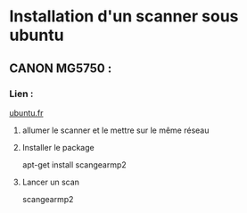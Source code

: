 # Installation d'un scanner sous ubuntu

## CANON MG5750 :

### Lien :

[ubuntu.fr](https://doc.ubuntu-fr.org/tutoriel/installer_imprimante_canon#installer_le_logiciel_de_numerisation_ou_un_scanner_canon_sous_ubuntu)

1. allumer le scanner et le mettre sur le même réseau
2. Installer le package

    apt-get install scangearmp2

3. Lancer un scan

    scangearmp2
